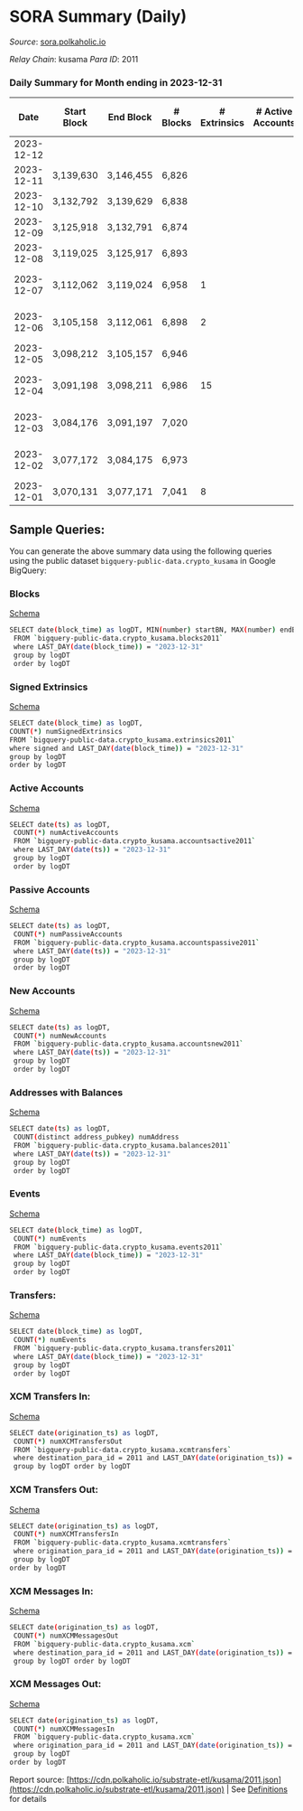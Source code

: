 # SORA Summary (Daily)

_Source_: [sora.polkaholic.io](https://sora.polkaholic.io)

*Relay Chain*: kusama
*Para ID*: 2011



### Daily Summary for Month ending in 2023-12-31


| Date    | Start Block | End Block | # Blocks | # Extrinsics | # Active Accounts | # Passive Accounts | # New Accounts | # Addresses | # Events  | # Transfers ($USD) | # XCM Transfers In ($USD) | # XCM Transfers Out ($USD) | # XCM In | # XCM Out | Issues |
|---------|-------------|-----------|----------|--------------|-------------------|--------------------|----------------|-------------|-----------|--------------------|---------------------------|----------------------------|----------|-----------|--------|
| 2023-12-12 |  |  |  |  |  |  |  |  |  |   |   |   |  |  |  |
| 2023-12-11 | 3,139,630 | 3,146,455 | 6,826 |  |  |  |  |  |  |   | 2 ($44.89) | 7 ($665.49) | 2 | 8 |  |
| 2023-12-10 | 3,132,792 | 3,139,629 | 6,838 |  |  |  |  |  |  |   | 2 ($1,311.29) | 7 ($1,402.48) | 2 | 7 |  |
| 2023-12-09 | 3,125,918 | 3,132,791 | 6,874 |  |  |  |  |  |  |   | 4 ($177.61) | 4 ($282.39) | 4 | 4 |  |
| 2023-12-08 | 3,119,025 | 3,125,917 | 6,893 |  |  |  |  |  | 13,954 |   | 5 ($4,585.43) | 3 ($4,597.57) | 5 | 3 |  |
| 2023-12-07 | 3,112,062 | 3,119,024 | 6,958 | 1 |  |  |  |  | 14,432 |   | 1 ($2.71) | 2 ($42.90) | 1 | 2 | 5 missing (0.07%) |
| 2023-12-06 | 3,105,158 | 3,112,061 | 6,898 | 2 |  |  |  |  | 14,422 |   | 9 ($542.91) | 5 ($494.20) | 9 | 5 | 6 missing (0.09%) |
| 2023-12-05 | 3,098,212 | 3,105,157 | 6,946 |  |  |  |  |  | 14,206 |   | 5 ($611.46) |   | 5 |  |  |
| 2023-12-04 | 3,091,198 | 3,098,211 | 6,986 | 15 |  |  |  |  | 14,157 | 2  | 6 ($458.65) | 5 ($41.95) | 6 | 5 | 28 missing (0.40%) |
| 2023-12-03 | 3,084,176 | 3,091,197 | 7,020 |  |  |  |  |  | 14,067 |   | 4 ($78.82) | 3 ($347.69) | 4 | 3 | 2 missing (0.03%) |
| 2023-12-02 | 3,077,172 | 3,084,175 | 6,973 |  |  |  |  |  | 14,047 |   | 2 ($116.90) | 5 ($214.93) | 2 | 5 | 31 missing (0.44%) |
| 2023-12-01 | 3,070,131 | 3,077,171 | 7,041 | 8 |  |  |  |  | 14,342 |   | 5 ($160.00) | 4 ($2,940.83) | 23 | 22 |  |

## Sample Queries:
You can generate the above summary data using the following queries using the public dataset `bigquery-public-data.crypto_kusama` in Google BigQuery:


### Blocks 

[Schema](https://github.com/colorfulnotion/substrate-etl/blob/main/schema/blocks.json)

```bash
SELECT date(block_time) as logDT, MIN(number) startBN, MAX(number) endBN, COUNT(*) numBlocks 
 FROM `bigquery-public-data.crypto_kusama.blocks2011`  
 where LAST_DAY(date(block_time)) = "2023-12-31" 
 group by logDT 
 order by logDT
```

### Signed Extrinsics 

[Schema](https://github.com/colorfulnotion/substrate-etl/blob/main/schema/extrinsics.json)

```bash
SELECT date(block_time) as logDT, 
COUNT(*) numSignedExtrinsics 
FROM `bigquery-public-data.crypto_kusama.extrinsics2011`  
where signed and LAST_DAY(date(block_time)) = "2023-12-31" 
group by logDT 
order by logDT
```

### Active Accounts 

[Schema](https://github.com/colorfulnotion/substrate-etl/blob/main/schema/accountsactive.json)

```bash
SELECT date(ts) as logDT, 
 COUNT(*) numActiveAccounts 
 FROM `bigquery-public-data.crypto_kusama.accountsactive2011` 
 where LAST_DAY(date(ts)) = "2023-12-31" 
 group by logDT 
 order by logDT
```

### Passive Accounts 

[Schema](https://github.com/colorfulnotion/substrate-etl/blob/main/schema/accountspassive.json)

```bash
SELECT date(ts) as logDT, 
 COUNT(*) numPassiveAccounts 
 FROM `bigquery-public-data.crypto_kusama.accountspassive2011` 
 where LAST_DAY(date(ts)) = "2023-12-31" 
 group by logDT 
 order by logDT
```

### New Accounts 

[Schema](https://github.com/colorfulnotion/substrate-etl/blob/main/schema/accountsnew.json)

```bash
SELECT date(ts) as logDT, 
 COUNT(*) numNewAccounts 
 FROM `bigquery-public-data.crypto_kusama.accountsnew2011` 
 where LAST_DAY(date(ts)) = "2023-12-31" 
 group by logDT
 order by logDT
```

### Addresses with Balances 

[Schema](https://github.com/colorfulnotion/substrate-etl/blob/main/schema/balances.json)

```bash
SELECT date(ts) as logDT,
 COUNT(distinct address_pubkey) numAddress 
 FROM `bigquery-public-data.crypto_kusama.balances2011` 
 where LAST_DAY(date(ts)) = "2023-12-31" 
 group by logDT 
 order by logDT
```

### Events 

[Schema](https://github.com/colorfulnotion/substrate-etl/blob/main/schema/events.json)

```bash
SELECT date(block_time) as logDT, 
 COUNT(*) numEvents 
 FROM `bigquery-public-data.crypto_kusama.events2011` 
 where LAST_DAY(date(block_time)) = "2023-12-31" 
 group by logDT 
 order by logDT
```

### Transfers:

[Schema](https://github.com/colorfulnotion/substrate-etl/blob/main/schema/transfers.json)

```bash
SELECT date(block_time) as logDT, 
 COUNT(*) numEvents 
 FROM `bigquery-public-data.crypto_kusama.transfers2011` 
 where LAST_DAY(date(block_time)) = "2023-12-31" 
 group by logDT 
 order by logDT
```

### XCM Transfers In: 

[Schema](https://github.com/colorfulnotion/substrate-etl/blob/main/schema/xcmtransfers.json)

```bash
SELECT date(origination_ts) as logDT, 
 COUNT(*) numXCMTransfersOut 
 FROM `bigquery-public-data.crypto_kusama.xcmtransfers` 
 where destination_para_id = 2011 and LAST_DAY(date(origination_ts)) = "2023-12-31" 
 group by logDT order by logDT
```

### XCM Transfers Out: 

[Schema](https://github.com/colorfulnotion/substrate-etl/blob/main/schema/xcmtransfers.json)

```bash
SELECT date(origination_ts) as logDT, 
 COUNT(*) numXCMTransfersIn 
 FROM `bigquery-public-data.crypto_kusama.xcmtransfers` 
 where origination_para_id = 2011 and LAST_DAY(date(origination_ts)) = "2023-12-31" 
 group by logDT 
order by logDT
```

### XCM Messages In: 

[Schema](https://github.com/colorfulnotion/substrate-etl/blob/main/schema/xcm.json)

```bash
SELECT date(origination_ts) as logDT, 
 COUNT(*) numXCMMessagesOut 
 FROM `bigquery-public-data.crypto_kusama.xcm` 
 where destination_para_id = 2011 and LAST_DAY(date(origination_ts)) = "2023-12-31" 
 group by logDT order by logDT
```

### XCM Messages Out: 

[Schema](https://github.com/colorfulnotion/substrate-etl/blob/main/schema/xcm.json)

```bash
SELECT date(origination_ts) as logDT, 
 COUNT(*) numXCMMessagesIn 
 FROM `bigquery-public-data.crypto_kusama.xcm` 
 where origination_para_id = 2011 and LAST_DAY(date(origination_ts)) = "2023-12-31" 
 group by logDT 
order by logDT
```


Report source: [https://cdn.polkaholic.io/substrate-etl/kusama/2011.json](https://cdn.polkaholic.io/substrate-etl/kusama/2011.json) | See [Definitions](/DEFINITIONS.md) for details

